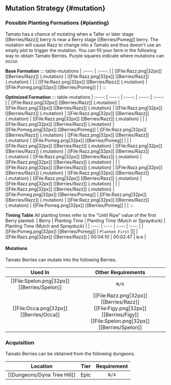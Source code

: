 ## Mutation Strategy {#mutation}

### Possible Planting Formations {#planting}

Tamato has a chance of mutating when a Taller or later stage [[Berries/Razz]] berry is near a Berry stage [[Berries/Pomeg]] berry. The mutation will cause Razz to change into a Tamato and thus doesn't use an empty plot to trigger the mutation. You can fill your farm in the following way to obtain Tamato Berries. Purple squares indicate where mutations can occur.

**Base Formation**
::: table-mutations
| :----: | :----: |
| [[File:Razz.png\|32px]] [[Berries/Razz]] {.mutation} | [[File:Razz.png\|32px]] [[Berries/Razz]] {.mutation} | |
| [[File:Razz.png\|32px]] [[Berries/Razz]] {.mutation} | [[File:Pomeg.png\|32px]] [[Berries/Pomeg]] | |
:::

**Optimized Formation**
::: table-mutations
| :----: | :----: | :----: | :----: | :----: |
| [[File:Razz.png\|32px]] [[Berries/Razz]] {.mutation} | [[File:Razz.png\|32px]] [[Berries/Razz]] {.mutation} | [[File:Razz.png\|32px]] [[Berries/Razz]] {.mutation} | [[File:Razz.png\|32px]] [[Berries/Razz]] {.mutation} | [[File:Razz.png\|32px]] [[Berries/Razz]] {.mutation} | |
| [[File:Razz.png\|32px]] [[Berries/Razz]] {.mutation} | [[File:Pomeg.png\|32px]] [[Berries/Pomeg]] | [[File:Razz.png\|32px]] [[Berries/Razz]] {.mutation} | [[File:Razz.png\|32px]] [[Berries/Razz]] {.mutation} | [[File:Pomeg.png\|32px]] [[Berries/Pomeg]] | |
| [[File:Razz.png\|32px]] [[Berries/Razz]] {.mutation} | [[File:Razz.png\|32px]] [[Berries/Razz]] {.mutation} | [[File:Razz.png\|32px]] [[Berries/Razz]] {.mutation} | [[File:Razz.png\|32px]] [[Berries/Razz]] {.mutation} | [[File:Razz.png\|32px]] [[Berries/Razz]] {.mutation} | |
| [[File:Razz.png\|32px]] [[Berries/Razz]] {.mutation} | [[File:Razz.png\|32px]] [[Berries/Razz]] {.mutation} | [[File:Razz.png\|32px]] [[Berries/Razz]] {.mutation} | [[File:Razz.png\|32px]] [[Berries/Razz]] {.mutation} | [[File:Razz.png\|32px]] [[Berries/Razz]] {.mutation} | |
| [[File:Razz.png\|32px]] [[Berries/Razz]] {.mutation} | [[File:Pomeg.png\|32px]] [[Berries/Pomeg]] | [[File:Razz.png\|32px]] [[Berries/Razz]] {.mutation} | [[File:Razz.png\|32px]] [[Berries/Razz]] {.mutation} | [[File:Pomeg.png\|32px]] [[Berries/Pomeg]] | |
:::

**Timing Table**
All planting times refer to the "Until Ripe" value of the first Berry planted.
| Berry                                         | Planting Time | Planting Time (Mulch or Sprayduck)    | Planting Time (Mulch and Sprayduck)   |
| :---:                                         | :---:         | :---:                                 | :---:                                 |
| [[File:Pomeg.png\|32px]] [[Berries/Pomeg]]    | `Planted First` |||
| [[File:Razz.png\|32px]] [[Berries/Razz]]      | 00:04:10      | 00:02:47                              | `N/A`                                 |

#### Mutations
Tamato Berries can mutate into the following Berries.

| Used In                                       | Other Requirements |
| :---:                                         | :---: |
| [[File:Spelon.png\|32px]] [[Berries/Spelon]]  | `N/A` |
| [[File:Occa.png\|32px]] [[Berries/Occa]]      | [[File:Razz.png\|32px]] [[Berries/Razz]] [[File:Figy.png\|32px]] [[Berries/Figy]] [[File:Spelon.png\|32px]] [[Berries/Spelon]] |

### Acquisition
Tamato Berries can be obtained from the following dungeons.

| Location	                    | Tier	    | Requirement   |
| :---:                         | :---:     | :---:         |
| [[Dungeons/Dyna Tree Hill]]	| Epic      | `N/A`         |